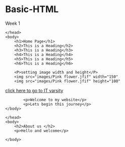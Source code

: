 # Basic-HTML
Week 1
<!DOCTYPE html>
<html>
    <head>

    </head>
    <body>
        <h1>Home Page</h1>
        <h2>This is a Heading</h2>
        <h3>This is a Heading</h3>
        <h4>This is a Heading</h4>
        <h5>This is a Heading</h5>
        <h6>This is a Heading</h6>
    
        <P>setting image width and height</P>
        <img src="images/Pink flower.jfif" width="150"
        <img src="images/Pink flower.jfif" height="100"


<a href="https://www.itvarsity.org">click here to go to IT varsity</a>

            <p>Welcome to my website</p>
            <p>Lets begin this journey</p>
    </body>
</html>

<!DOCTYPE html>
<html>
    <head>

    </head>
    <body>
        <h2>About us </h2>
        <p>Hello and welcome</p>
        
    </body>
</html>
